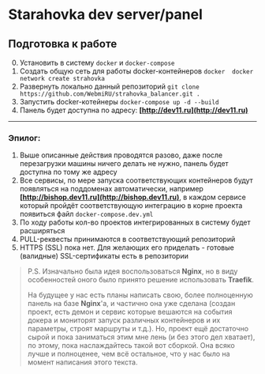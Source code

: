 # Starahovka dev server/panel

## Подготовка к работе
0. Установить в систему `docker` и `docker-compose`
1. Создать общую сеть для работы docker-контейнеров `docker  docker network create strahovka` 
2. Развернуть локально данный репозиторий `git clone https://github.com/WebmiRU/strahovka_balancer.git .`
3. Запустить docker-котейнеры `docker-compose up -d --build`
4. Панель будет доступна по адресу: **[http://dev11.ru](http://dev11.ru)**

---
### Эпилог:
1. Выше описанные действия проводятся разово, даже после перезагрузки машины ничего делать не нужно, панель будет доступна по тому же адресу
2. Все сервисы, по мере запуска соответствующих контейнеров будут появляться на поддоменах автоматически, например **[http://bishop.dev11.ru](http://bishop.dev11.ru)**, в каждом сервисе который пройдёт соответствующую интеграцию в корне проекта появиться файл `docker-compose.dev.yml`
3. По ходу работы кол-во проектов интегрированных в систему будет расширяться
4. PULL-реквесты принимаются в соответствующий репозиторий
5. HTTPS (SSL) пока нет. Для желающих его приделать - готовые (валидные) SSL-сертификаты есть в репозитории

> P.S. Изначально была идея воспользоваться **Nginx**, но в виду особенностей оного было принято решение использовать **Traefik**.
> 
> На будущее у нас есть планы написать свою, более полноценную панель на базе **Nginx**'а, и частично она уже сделана (создан проект, есть демон и сервис которые вешаются на события докера и мониторят запуск различных контейнеров и их параметры, строят маршруты и т.д.). Но, проект ещё достаточно сырой и пока заниматься этим мне лень (и без этого дел хватает), по этому, пока наслаждайтесь такой вот сборкой. Она всяко лучше и полноценее, чем всё остальное, что у нас было на момент написания этого текста.